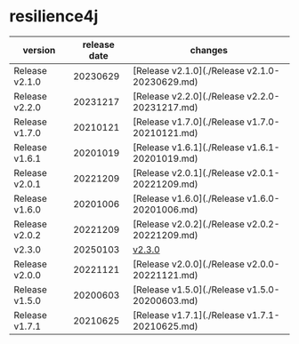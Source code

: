 # resilience4j	


|version|release date|changes|
|---|---|---|
|Release v2.1.0|20230629|[Release v2.1.0](./Release v2.1.0-20230629.md)|
|Release v2.2.0|20231217|[Release v2.2.0](./Release v2.2.0-20231217.md)|
|Release v1.7.0|20210121|[Release v1.7.0](./Release v1.7.0-20210121.md)|
|Release v1.6.1|20201019|[Release v1.6.1](./Release v1.6.1-20201019.md)|
|Release v2.0.1|20221209|[Release v2.0.1](./Release v2.0.1-20221209.md)|
|Release v1.6.0|20201006|[Release v1.6.0](./Release v1.6.0-20201006.md)|
|Release v2.0.2|20221209|[Release v2.0.2](./Release v2.0.2-20221209.md)|
|v2.3.0|20250103|[v2.3.0](./v2.3.0-20250103.md)|
|Release v2.0.0|20221121|[Release v2.0.0](./Release v2.0.0-20221121.md)|
|Release v1.5.0|20200603|[Release v1.5.0](./Release v1.5.0-20200603.md)|
|Release v1.7.1|20210625|[Release v1.7.1](./Release v1.7.1-20210625.md)|
